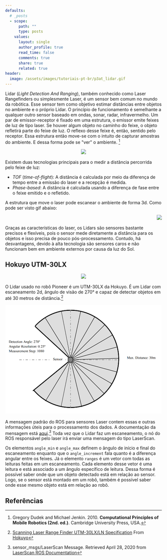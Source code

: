 ```yaml
---
defaults:
  # _posts
  - scope:
      path: ""
      type: posts
    values:
      layout: single
      author_profile: true
      read_time: false
      comments: true
      share: true
      related: true
header:
  image: /assets/images/tutoriais-pt-br/p3at_lidar.gif
---
```


Lidar (*Light Detection And Ranging*), também conhecido como Laser Rangefinders ou simplesmente Laser, é um sensor bem comum no mundo da robótica.
Esse sensor tem como objetivo estimar distâncias entre objetos no ambiente e o próprio Lidar.
O princípio de funcionamento é semelhante a qualquer outro sensor baseado em ondas, sonar, radar, infravermelho.
Um par de emissor-receptor é fixado em uma estrutura, o emissor emite feixes de luz de tipo laser.
Se houver algum objeto no caminho do feixe, o objeto refletirá parte do feixe de luz.
O reflexo desse feixe é, então, sentido pelo receptor.
Essa estrutura então move-se com o intuito de capturar amostras do ambiente.
E dessa forma pode se "ver" o ambiente. [^DUDEK]

<p align="center">
  <img src="https://upload.wikimedia.org/wikipedia/commons/c/c0/LIDAR-scanned-SICK-LMS-animation.gif" width="350" />
</p>

Existem duas tecnologias principais para o medir a distância percorrida pelo feixe de luz:
- *TOF* (*time-of-flight*): A distância é calculada por meio da diferença de tempo entre a emissão do laser e a recepção é medida.
- *Phase-based*: A distância é calculada usando a diferença de fase entre o feixe emitido e o refletido.

A estrutura que move o laser pode escanear o ambiente de forma 3d. Como pode ser visto gif abaixo:

<p align="right">
  <img src="https://pythonawesome.com/content/images/2019/04/segmenters_lib.gif" width="730" />
</p>

Graças as características do laser, os Lidars são sensores bastante precisos e flexíveis, pois o sensor mede diretamente a distância para os objetos e isso precisa de pouco pós-processamento. Contudo, há desvantagens, devido à alta tecnologia são sensores caros e não funcionam bem em ambiente externos por causa da luz do Sol.

Hokuyo UTM-30LX
---------------

<p align="center">
  <img src="https://cacic-robot.readthedocs.io/en/latest/_images/hokuyo.jpg" width="500" />
</p>

O Lidar usado no robô Pioneer é um UTM-30LX da Hokuyo.
É um Lidar com escaneamento 2d, ângulo de visão de 270° e capaz de detectar objetos em até 30 metros de distância.[^HOKUYO_DATASHEET]

<p align="center">
  <img src="/assets/images/tutoriais-pt-br/lidar.png" width="730" />
</p>

A mensagem padrão do ROS para sensores Laser contem essas e outras informações úteis para o processamento dos dados.
A documentação da mensagem está [aqui](http://docs.ros.org/melodic/api/sensor_msgs/html/msg/LaserScan.html).[^SCAN_MSG]
Toda vez que o Lidar faz um escaneamento, o nó do ROS responsável pelo laser irá enviar uma mensagem do tipo LaserScan.

Os elementos `angle_min` e `angle_max` definem o ângulo de início e final do escaneamento enquanto que o `angle_increment` fala quanto é a diferença angular entre os feixes.
Já o elemento `ranges` é um vetor com todas as leituras feitas em um escaneamento.
Cada elemento desse vetor é uma leitura e está associado a um ângulo específico de leitura.
Dessa forma é possível saber onde que um objeto detectado está em relação ao sensor.
Logo, se o sensor está montado em um robô, também é possível saber onde esse mesmo objeto está em relação ao robô.


Referências
-----------

[^DUDEK]: Gregory Dudek and Michael Jenkin. 2010. **Computational Principles of Mobile Robotics (2nd. ed.)**. Cambridge University Press, USA.
[^HOKUYO_DATASHEET]: [Scanning Laser Range Finder UTM-30LX/LN Specification](https://www.robotshop.com/media/files/pdf/hok-06-sepcs.pdf) From [Hokuyo](https://www.hokuyo-aut.jp/search/single.php?serial=169)
[^SCAN_MSG]: sensor_msgs/LaserScan Message. Retrieved April 28, 2020 from [LaserScan ROS Documentation](http://docs.ros.org/melodic/api/sensor_msgs/html/msg/LaserScan.html)
